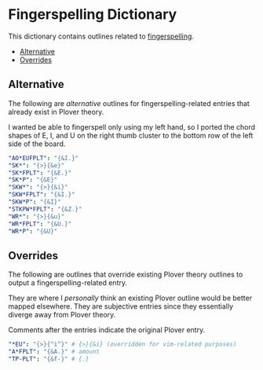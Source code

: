 # Fingerspelling Dictionary

This dictionary contains outlines related to [fingerspelling][].

<!-- vim-markdown-toc GFM -->

* [Alternative](#alternative)
* [Overrides](#overrides)

<!-- vim-markdown-toc -->

## Alternative

The following are _alternative_ outlines for fingerspelling-related entries that
already exist in Plover theory.

I wanted be able to fingerspell only using my left hand, so I ported the chord
shapes of E, I, and U on the right thumb cluster to the bottom row of the left
side of the board.

```yaml
"AO*EUFPLT": "{&I.}"
"SK*": "{>}{&e}"
"SK*FPLT": "{&E.}"
"SK*P": "{&E}"
"SKW*": "{>}{&i}"
"SKW*FPLT": "{&I.}"
"SKW*P": "{&I}"
"STKPW*FPLT": "{&Z.}"
"WR*": "{>}{&u}"
"WR*FPLT": "{&U.}"
"WR*P": "{&U}"
```

## Overrides

The following are outlines that override existing Plover theory outlines to
output a fingerspelling-related entry.

They are where I _personally_ think an existing Plover outline would be better
mapped elsewhere. They are subjective entries since they essentially diverge
away from Plover theory.

Comments after the entries indicate the original Plover entry.

```yaml
"*EU": "{>}{^i^}" # {>}{&i} (overridden for vim-related purposes)
"A*FPLT": "{&A.}" # amount
"TP-PLT": "{&f-}" # {.}
```

[fingerspelling]: https://www.artofchording.com/sounds/fingerspelling.html
